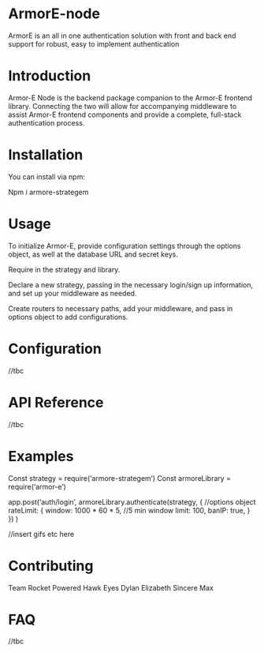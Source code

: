 # ArmorE-node
ArmorE is an all in one authentication solution with front and back end support for robust, easy to implement authentication 

# Introduction
Armor-E Node is the backend package companion to the Armor-E frontend library. Connecting the two will allow for accompanying middleware to assist Armor-E frontend components and provide a complete, full-stack authentication process.

# Installation
You can install via npm:

Npm i armore-strategem

# Usage
To initialize Armor-E, provide configuration settings through the options object, as well at the database URL and secret keys.

Require in the strategy and library.

Declare a new strategy, passing in the necessary login/sign up information, and set up your middleware as needed.

Create routers to necessary paths, add your middleware, and pass in options object to add configurations.

# Configuration
//tbc

# API Reference
//tbc

# Examples
Const strategy = require(‘armore-strategem’)
Const armoreLibrary = require(‘armor-e’)

app.post(‘auth/login’, armoreLibrary.authenticate(strategy, { //options object
     rateLimit: {
          window: 1000 * 60 * 5, //5 min window
          limit: 100,
          banIP: true,
     }
})
)

//insert gifs etc here

# Contributing
Team Rocket Powered Hawk Eyes
Dylan
Elizabeth
Sincere
Max

# FAQ
//tbc